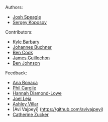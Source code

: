 Authors:

- [Josh Speagle](https://github.com/joshspeagle)
- [Sergey Koposov](https://github.com/segasai)

Contributors:

- [Kyle Barbary](https://github.com/kbarbary/)
- [Johannes Buchner](https://github.com/JohannesBuchner)
- [Ben Cook](https://github.com/bacook17)
- [James Guillochon](https://github.com/guillochon)
- [Ben Johnson](https://github.com/bd-j)

Feedback:

- [Ana Bonaca](https://github.com/abonaca)
- [Phil Cargile](https://github.com/pacargile)
- [Hannah Diamond-Lowe](https://github.com/hdiamondlowe)
- [Joel Leja](https://github.com/jrleja)
- [Ashley Villar](https://github.com/villrv)
- [Avi Vajpeyi] (https://github.com/avivajpeyi)
- [Catherine Zucker](https://github.com/catherinezucker)
